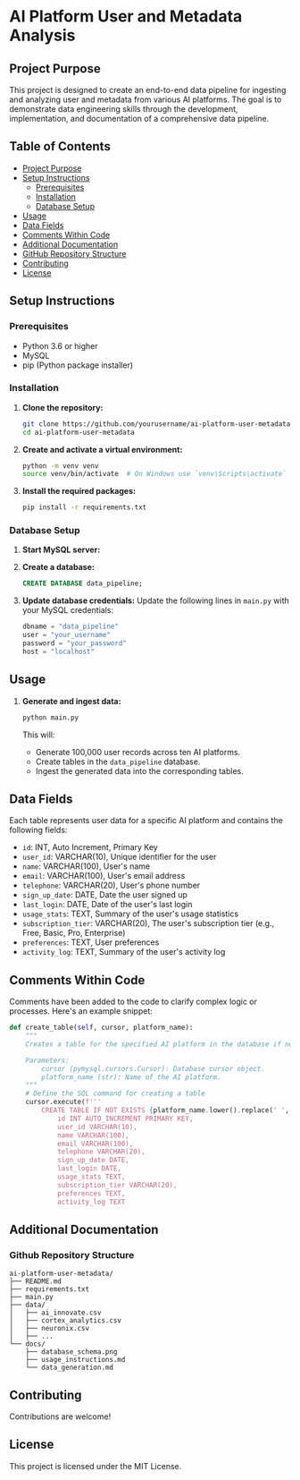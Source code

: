 # AI Platform User and Metadata Analysis

## Project Purpose
This project is designed to create an end-to-end data pipeline for ingesting and analyzing user and metadata from various AI platforms. The goal is to demonstrate data engineering skills through the development, implementation, and documentation of a comprehensive data pipeline.

## Table of Contents
- [Project Purpose](#project-purpose)
- [Setup Instructions](#setup-instructions)
  - [Prerequisites](#prerequisites)
  - [Installation](#installation)
  - [Database Setup](#database-setup)
- [Usage](#usage)
- [Data Fields](#data-fields)
- [Comments Within Code](#comments-within-code)
- [Additional Documentation](#additional-documentation)
- [GitHub Repository Structure](#github-repository-structure)
- [Contributing](#contributing)
- [License](#license)

## Setup Instructions

### Prerequisites
- Python 3.6 or higher
- MySQL
- pip (Python package installer)

### Installation
1. **Clone the repository:**
    ```bash
    git clone https://github.com/yourusername/ai-platform-user-metadata.git
    cd ai-platform-user-metadata
    ```

2. **Create and activate a virtual environment:**
    ```bash
    python -m venv venv
    source venv/bin/activate  # On Windows use `venv\Scripts\activate`
    ```

3. **Install the required packages:**
    ```bash
    pip install -r requirements.txt
    ```

### Database Setup
1. **Start MySQL server:**

2. **Create a database:**
    ```sql
    CREATE DATABASE data_pipeline;
    ```

3. **Update database credentials:**
   Update the following lines in `main.py` with your MySQL credentials:
    ```python
    dbname = "data_pipeline"
    user = "your_username"
    password = "your_password"
    host = "localhost"
    ```

## Usage

1. **Generate and ingest data:**
    ```bash
    python main.py
    ```

   This will:
   - Generate 100,000 user records across ten AI platforms.
   - Create tables in the `data_pipeline` database.
   - Ingest the generated data into the corresponding tables.

## Data Fields

Each table represents user data for a specific AI platform and contains the following fields:

- `id`: INT, Auto Increment, Primary Key
- `user_id`: VARCHAR(10), Unique identifier for the user
- `name`: VARCHAR(100), User's name
- `email`: VARCHAR(100), User's email address
- `telephone`: VARCHAR(20), User's phone number
- `sign_up_date`: DATE, Date the user signed up
- `last_login`: DATE, Date of the user's last login
- `usage_stats`: TEXT, Summary of the user's usage statistics
- `subscription_tier`: VARCHAR(20), The user's subscription tier (e.g., Free, Basic, Pro, Enterprise)
- `preferences`: TEXT, User preferences
- `activity_log`: TEXT, Summary of the user's activity log

## Comments Within Code

Comments have been added to the code to clarify complex logic or processes. Here's an example snippet:

```python
def create_table(self, cursor, platform_name):
    """
    Creates a table for the specified AI platform in the database if not exists.

    Parameters:
        cursor (pymysql.cursors.Cursor): Database cursor object.
        platform_name (str): Name of the AI platform.
    """
    # Define the SQL command for creating a table
    cursor.execute(f'''
        CREATE TABLE IF NOT EXISTS {platform_name.lower().replace(' ', '_')} (
            id INT AUTO_INCREMENT PRIMARY KEY,
            user_id VARCHAR(10),
            name VARCHAR(100),
            email VARCHAR(100),
            telephone VARCHAR(20),
            sign_up_date DATE,
            last_login DATE,
            usage_stats TEXT,
            subscription_tier VARCHAR(20),
            preferences TEXT,  
            activity_log TEXT
```


## Additional Documentation

### Github Repository Structure

```
ai-platform-user-metadata/
├── README.md
├── requirements.txt
├── main.py
├── data/
│   ├── ai_innovate.csv
│   ├── cortex_analytics.csv
│   ├── neuronix.csv
│   ├── ...
└── docs/
    ├── database_schema.png
    ├── usage_instructions.md
    └── data_generation.md
```

## Contributing

Contributions are welcome! 

## License

This project is licensed under the MIT License. 


